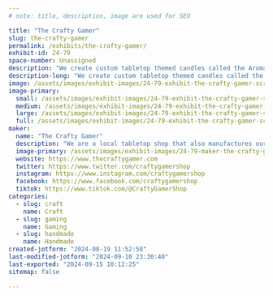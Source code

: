 ```yaml
---
# note: title, description, image are used for SEO

title: "The Crafty Gamer"
slug: the-crafty-gamer
permalink: /exhibits/the-crafty-gamer/
exhibit-id: 24-79
space-number: Unassigned
description: "We create custom tabletop themed candles called the Aromas of Adventure."
description-long: "We create custom tabletop themed candles called the Aromas of Adventure. Visit our new retail location for candle making classes and other tabletop events."
image: /assets/images/exhibit-images/24-79-exhibit-the-crafty-gamer-screenshot-2024-08-19-at-11-51-09-am-large.png
image-primary: 
  small: /assets/images/exhibit-images/24-79-exhibit-the-crafty-gamer-screenshot-2024-08-19-at-11-51-09-am-small.png
  medium: /assets/images/exhibit-images/24-79-exhibit-the-crafty-gamer-screenshot-2024-08-19-at-11-51-09-am-medium.png
  large: /assets/images/exhibit-images/24-79-exhibit-the-crafty-gamer-screenshot-2024-08-19-at-11-51-09-am-large.png
  full: /assets/images/exhibit-images/24-79-exhibit-the-crafty-gamer-screenshot-2024-08-19-at-11-51-09-am-full.png
maker: 
  name: "The Crafty Gamer"
  description: "We are a local tabletop shop that also manufactures our own line of candles known as Aromas of Adventure."
  image-primary: /assets/images/exhibit-images/24-79-maker-the-crafty-gamer-logo-2025-03-medium.png
  website: https://www.thecraftygamer.com
  twitter: https://www.twitter.com/craftygamershop
  instagram: https://www.instagram.com/craftygamershop
  facebook: https://www.facebook.com/craftygamershop
  tiktok: https://www.tiktok.com/@CraftyGamerShop
categories: 
  - slug: craft
    name: Craft
  - slug: gaming
    name: Gaming
  - slug: handmade
    name: Handmade
created-jotform: "2024-08-19 11:52:58"
last-modified-jotform: "2024-09-10 23:30:40"
last-exported: "2024-09-15 10:12:25"
sitemap: false

---
```

